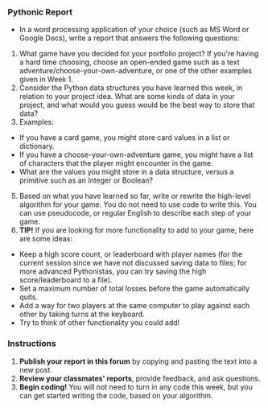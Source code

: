 ### Pythonic Report

- In a word processing application of your choice (such as MS Word or Google Docs), write a report that answers the following questions:

1. What game have you decided for your portfolio project? If you're having a hard time choosing, choose an open-ended game such as a text adventure/choose-your-own-adventure, or one of the other examples given in Week 1.
2. Consider the Python data structures you have learned this week, in relation to your project idea. What are some kinds of data in your project, and what would you guess would be the best way to store that data?
3. Examples:

- If you have a card game, you might store card values in a list or dictionary.
- If you have a choose-your-own-adventure game, you might have a list of characters that the player might encounter in the game.
- What are the values you might store in a data structure, versus a primitive such as an Integer or Boolean?

5. Based on what you have learned so far, write or rewrite the high-level algorithm for your game. You do not need to use code to write this. You can use pseudocode, or regular English to describe each step of your game.
6. **TIP!** If you are looking for more functionality to add to your game, here are some ideas:

- Keep a high score count, or leaderboard with player names (for the current session since we have not discussed saving data to files; for more advanced Pythonistas, you can try saving the high score/leaderboard to a file).
- Set a maximum number of total losses before the game automatically quits.
- Add a way for two players at the same computer to play against each other by taking turns at the keyboard.
- Try to think of other functionality you could add!

### Instructions

1. **Publish your report in this forum** by copying and pasting the text into a new post.
2. **Review your classmates' reports**, provide feedback, and ask questions.
3. **Begin coding!** You will not need to turn in any code this week, but you can get started writing the code, based on your algorithm.
